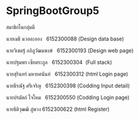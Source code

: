# SpringBootGroup5
สมาชิกในกลุ่มมี 

นายเมธี นวลละออง   6152300088 (Design data base)

นายวิเชตฐ์ อภิภูวัฒนพงษ์   6152300193 (Design web page)

นายปฐมพร เซียตระกูล   6152300304  (Full stack)

นายสุรินทร์ มหายศนันท์   6152300312 (html Login page)

นายธีรณัฐ ศรีเจริญ   6152300398 (Codding Input detail)

นายปรมัตถ์ ใจใหม   6152300550 (Codding Login page)

นายธิติวุฒฒิ ภู่พวง 6152300622 (html Register)

